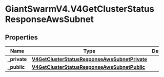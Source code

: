 # GiantSwarmV4.V4GetClusterStatusResponseAwsSubnet

## Properties
Name | Type | Description | Notes
------------ | ------------- | ------------- | -------------
**_private** | [**V4GetClusterStatusResponseAwsSubnetPrivate**](V4GetClusterStatusResponseAwsSubnetPrivate.md) |  | [optional] 
**_public** | [**V4GetClusterStatusResponseAwsSubnetPublic**](V4GetClusterStatusResponseAwsSubnetPublic.md) |  | [optional] 


